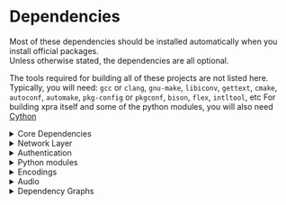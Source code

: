 # Dependencies
Most of these dependencies should be installed automatically when you install official packages. \
Unless otherwise stated, the dependencies are all optional.

The tools required for building all of these projects are not listed here. \
Typically, you will need: `gcc` or `clang`, `gnu-make`, `libiconv`, `gettext`, `cmake`, `autoconf`, `automake`, `pkg-config` or `pkgconf`, `bison`, `flex`, `intltool`, etc
For building xpra itself and some of the python modules, you will also need [Cython](https://cython.org/)


<details>
  <summary>Core Dependencies</summary>

Those are required by almost every component.

| Project                                          | Source Download Link                                                                           | Purpose                                                        | Client or Server | Notes          |
|--------------------------------------------------|------------------------------------------------------------------------------------------------|----------------------------------------------------------------|------------------|:---------------|
| [glib](https://developer.gnome.org/glib/)        | [https://ftp.gnome.org/pub/gnome/sources/glib/](https://ftp.gnome.org/pub/gnome/sources/glib/) | low-level library                                              | both             | Required       |
| [gtk](http://www.gtk.org/)                       | http://ftp.gnome.org/pub/gnome/sources/gtk+/                                                   | UI Toolkit                                                     | both             | Required _(*)_ |
| [PyGObject](https://pypi.org/project/PyGObject/) | [https://pypi.org/project/PyGObject/#files](https://pypi.org/project/PyGObject/#files)         | Bindings for GObject based libraries such as GTK and GStreamer | both             | Required _(*)_ |

_(*)_ needed for running any kind of server, or GUI clients.
It is not required for running text-only clients like `xpra top` or `xpra info`.

And some of their transitive dependencies:

| Project                                                                        | Source Download Link                                            | Purpose                              |
|--------------------------------------------------------------------------------|-----------------------------------------------------------------|--------------------------------------|
| [gobject-introspection](https://gitlab.gnome.org/GNOME/gobject-introspection/) | https://gitlab.gnome.org/GNOME/gobject-introspection/-/releases | Provides bindings for Gtk, GLib, etc |
| [librsvg](https://gitlab.gnome.org/GNOME/librsvg/)                             | https://gitlab.gnome.org/GNOME/librsvg/-/releases               | `svg` parsing                        |
| [freetype](https://github.com/freetype/freetype/)                              | https://freetype.org/download.html                              | font parsing                         |
| [harfbuzzz](https://github.com/harfbuzz/harfbuzz)                              | https://github.com/harfbuzz/harfbuzz/releases                   | text shaping engine                  |
| [icu](https://github.com/unicode-org/icu)                                      | https://github.com/unicode-org/icu/releases                     | unicode library                      |
| [pixman](https://www.pixman.org/)                                              | https://www.cairographics.org/releases/                         | pixel manipulation                   |
| [fribidi](https://github.com/fribidi/fribidi)                                  | https://github.com/fribidi/fribidi/releases                     | unicode bidirectional library        |
| [pango](https://pango.gnome.org/)                                              | https://download.gnome.org/sources/pango/                       | text layout and rendering            |
| [gdk-pixbuf](https://gitlab.gnome.org/GNOME/gdk-pixbuf)                        | https://gitlab.gnome.org/GNOME/gdk-pixbuf/-/releases            | image library                        |
| [libepoxy](https://github.com/anholt/libepoxy/)                                | https://github.com/anholt/libepoxy/releases                     | OpenGL function pointer management   |
| [graphene](https://github.com/ebassi/graphene)                                 | https://github.com/ebassi/graphene/releases                     | types for graphic libraries          |
| [libtiff](http://www.libtiff.org/)                                             | https://download.osgeo.org/libtiff/                             | Tag Image File Format                |
| [zlib](https://www.zlib.net/)                                                  | https://www.zlib.net/                                           | Compression Library                  |

Some of the transitive dependencies are listed separately below as they are direct dependencies of xpra itself.
ie: `lz4`, `libpng`, etc..

</details>

<details>
  <summary>Network Layer</summary>

See [Network](../Network/README.md)

| Project                                                            | Source Download Link                                    | Purpose                                                        | Client or Server    | Notes                                                |
|--------------------------------------------------------------------|---------------------------------------------------------|----------------------------------------------------------------|---------------------|:-----------------------------------------------------|
| [lz4](https://github.com/lz4/lz4)                                  | https://github.com/lz4/lz4/releases                     | [packet compression](PacketEncoding)                           | both                | Strongly recommended                                 |
| [aioquic](https://github.com/aiortc/aioquic)                       | https://pypi.org/project/aioquic/                       | low level network protocol                                     | both                | [quic](https://github.com/Xpra-org/xpra/issues/3376) |
| [python-cryptography](https://cryptography.io/en/latest/)          | https://pypi.python.org/pypi/cryptography               | [Encryption](Encryption)                                       | both                |                                                      |
| [pyopenssl](https://github.com/pyca/pyopenssl)                     | https://pypi.org/project/pyOpenSSL/                     | [Encryption](Encryption)                                       | both                |                                                      |
| [python-zeroconf](https://github.com/jstasiak/python-zeroconf)     | https://pypi.org/project/zeroconf/                      | [Multicast DNS](Multicast-DNS) session publishing and browsing | both                |                                                      |
| [python-netifaces](http://alastairs-place.net/projects/netifaces/) | https://pypi.python.org/pypi/netifaces                  | [Multicast DNS](Multicast-DNS) session publishing              | server              |                                                      |
| [dbus-python](https://pypi.python.org/pypi/dbus-python/)           | https://dbus.freedesktop.org/releases/dbus-python/      | desktop integration, server control interface                  | both                | not applicable to MS Windows or Mac OSX              |
| [openssl](https://www.openssl.org/)                                | https://www.openssl.org/source/                         | [SSL](SSL)                                                     | both                |                                                      |
| [paramiko](https://pypi.org/project/paramiko/)                     | https://pypi.org/project/paramiko/                      | [ssh integration](SSH.md)                                      | both                |                                                      |
| [sshpass](https://sourceforge.net/projects/sshpass/)               | https://sourceforge.net/projects/sshpass/files/sshpass/ | non-interactive SSH password authentication                    | usually client      |                                                      |
| [brotli](https://github.com/google/brotli)                         | https://github.com/google/brotli/releases               | HTML client compression                                        | r15540              |
| [PySocks](https://github.com/Anorov/PySocks)                       | https://github.com/Anorov/PySocks/releases              | client                                                         | SOCKS proxy support | https://github.com/Xpra-org/xpra/issues/2105         |
</details>

<details>
  <summary>Authentication</summary>

See [authentication modules](../Usage/Authentication.md)

| Project                                                    | Source Download Link                  | Purpose  | Client or Server | Notes                                                 |
|------------------------------------------------------------|---------------------------------------|----------|------------------|:------------------------------------------------------|
| [python-gssapi](https://github.com/sigmaris/python-gssapi) | https://pypi.org/project/gssapi/      | GSSAPI   | server           | [#1691](https://github.com/Xpra-org/xpra/issues/1691) |
| [python-kerberos](https://github.com/apple/ccs-pykerberos) | https://pypi.org/project/kerberos/    | Kerberos | server           | [#1691](https://github.com/Xpra-org/xpra/issues/1691) |
| [python-ldap](https://www.python-ldap.org)                 | https://pypi.org/project/python-ldap/ | LDAP     | server           | [#1691](https://github.com/Xpra-org/xpra/issues/1691) |
| [python-ldap3](https://github.com/cannatag/ldap3)          | https://pypi.org/project/ldap3/       | LDAP v3  | server           | [#1691](https://github.com/Xpra-org/xpra/issues/1691) |
| [pyu2f](https://github.com/google/pyu2f)                   | https://pypi.org/project/pyu2f/       | U2F      | server           | [#1789](https://github.com/Xpra-org/xpra/issues/1789) |
</details>

<details>
  <summary>Python modules</summary>

| Project                                                   | Source Download Link                                                                                          | Notes                                                |
|-----------------------------------------------------------|---------------------------------------------------------------------------------------------------------------|:-----------------------------------------------------|
| [Cython](https://cython.org/)                             | https://pypi.org/project/Cython/#files                                                                        | build time: C extensions for Python                  |
| [python-ipaddress](https://github.com/phihag/ipaddress)   | https://pypi.org/project/ipaddress/#files                                                                     | unspecified: r11859                                  |
| [python-idna](https://github.com/kjd/idna)                | https://pypi.org/project/idna/#files                                                                          | unspecified: r11860                                  |
| [python-decorator](https://github.com/micheles/decorator) | https://pypi.org/project/decorator/#files                                                                     | required by gssapi: r18781                           |
| [pyasn1](https://github.com/etingof/pyasn1)               | https://pypi.org/project/pyasn1/#files                                                                        | unspecified: r5829                                   |
| [asn1crypto](https://github.com/wbond/asn1crypto)         | https://pypi.org/project/asn1crypto/#files                                                                    | required by python-cryptography: r17856              |
| [python-packaging](https://github.com/pypa/packaging)     | https://pypi.org/project/packaging/#files                                                                     | required by python-cryptography: r15310              |
| [pyparsing](https://github.com/pyparsing/pyparsing/)      | https://pypi.org/project/pyparsing/#files                                                                     | required by python-cryptography: r15310              |
| [cffi](https://cffi.readthedocs.io/en/latest/)            | https://pypi.org/project/cffi/#files                                                                          | required by python-cryptography: r11633              |
| [six](https://github.com/benjaminp/six)                   | https://pypi.org/project/six/#files                                                                           | required by python-cryptography: r11640              |
| [setuptools](https://github.com/pypa/setuptools)          | https://pypi.org/project/setuptools/#files                                                                    | unspecified: r5829                                   |
| [pycparser](https://github.com/eliben/pycparser)          | https://pypi.org/project/pycparser/#files                                                                     | required by cffi: r11634                             |
| [pynacl](https://github.com/pyca/pynacl/)                 | https://pypi.org/project/PyNaCl/#files                                                                        | crypto library used by paramiko: r19967              |
| [bcrypt](https://github.com/pyca/bcrypt/)                 | https://pypi.org/project/bcrypt/#files                                                                        | crypto library used by paramiko: r19965              |
| [pyopengl](http://pyopengl.sourceforge.net/)              | https://pypi.python.org/pypi/PyOpenGL#files and <br /> https://pypi.python.org/pypi/PyOpenGL-accelerate#files | [client OpenGL accelerated rendering](Client-OpenGL) |
| [pycups](https://github.com/zdohnal/pycups)               | https://pypi.org/project/pycups/#files                                                                        | [Printing](Printing)                                 |
</details>

<details>
  <summary>Encodings</summary>

See [picture encodings](../Usage/Encodings.md)

| Project                                                                            | Source Download Link                                                                                | Purpose                                                               | Client or Server |
|------------------------------------------------------------------------------------|-----------------------------------------------------------------------------------------------------|-----------------------------------------------------------------------|------------------|
| [x264](http://www.videolan.org/developers/x264.html)                               | ftp://ftp.videolan.org/pub/x264/snapshots/                                                          | h264 encoding                                                         | server           |
| [openh264](https://github.com/cisco/openh264)                                      | https://github.com/cisco/openh264/releases                                                          | h264 encoding and decoding                                            | both             |
| [vpx]([http://www.webmproject.org/tools/](https://github.com/webmproject/libvpx/)) | [http://downloads.webmproject.org/releases/webm/index.html](https://github.com/webmproject/libvpx/) | vp8 and vp9 codecs                                                    | both             |
| [webp](https://code.google.com/p/webp/)                                            | http://downloads.webmproject.org/releases/webp/index.html                                           | webp codec                                                            | both             |
| [libpng](http://www.libpng.org/pub/png/libpng.html)                                | ftp://ftp.simplesystems.org/pub/libpng/png/src/libpng16/                                            | png encoding                                                          | both             |
| [libspng](https://libspng.org)                                                     | https://libspng.org/download/                                                                       | faster png encoding                                                   | both             |
| [libjpeg-turbo](https://github.com/libjpeg-turbo/libjpeg-turbo)                    | https://sourceforge.net/projects/libjpeg-turbo/files/                                               | jpeg encoding                                                         | both             |
| [python-pillow](https://python-pillow.github.io/)                                  | https://pypi.python.org/pypi/Pillow                                                                 | png,jpeg,webp encoding and decoding, format conversion - **Required** | both             |
| [libavif](https://github.com/AOMediaCodec/libavif)                                 | https://github.com/AOMediaCodec/libavif/releases                                                    | avif encoding and decoding                                            | both             |
| [libyuv](https://chromium.googlesource.com/libyuv/libyuv/)                         | https://chromium.googlesource.com/libyuv/libyuv/                                                    | [Colourspace Conversion](CSC)                                         | both             |
| [pycuda](https://mathema.tician.de/software/pycuda/)                               | https://pypi.python.org/pypi/pycuda                                                                 | [NVENC](NVENC)                                                        | server           |
| [cuda](http://www.nvidia.com/object/cuda_home_new.html)                            | https://developer.nvidia.com/cuda-toolkit                                                           | [NVENC](NVENC)                                                        | server           |
| [pyNVML](http://pythonhosted.org/nvidia-ml-py/)                                    | https://pypi.python.org/pypi/nvidia-ml-py/                                                          | [NVENC](NVENC)                                                        | server           |
</details>

<details>
  <summary>Audio</summary>

See [audio forwarding](../Features/Audio.md)

| Project                                        | Source Download Link                                   | Purpose              |
|------------------------------------------------|--------------------------------------------------------|----------------------|
| [gstreamer](http://gstreamer.freedesktop.org/) | http://gstreamer.freedesktop.org/src/                  | audio framework      |
| [Ogg](http://xiph.org/ogg/)                    | http://downloads.xiph.org/releases/ogg/                | ogg container format |
| [opus](https://www.opus-codec.org/)            | http://downloads.xiph.org/releases/opus/               | opus codec           |
| [Flac](https://xiph.org/flac/)                 | http://downloads.xiph.org/releases/flac/               | flac codec           |
| [Vorbis](http://www.vorbis.com/)               | http://downloads.xiph.org/releases/vorbis/             | vorbis codec         |
| [wavpack](http://www.wavpack.com/)             | http://www.wavpack.com/downloads.html                  | wavpack codec        |
| [faac](https://github.com/knik0/faac)          | https://github.com/knik0/faac/releases                 | aac encoder          |
| [faad](https://github.com/knik0/faad2)         | https://github.com/knik0/faad2/releases                | aac decoder          |
| [lame](http://lame.sourceforge.net/)           | http://sourceforge.net/projects/lame/files/lame/       | MP3 encoder          |
| [TwoLame](http://www.twolame.org/)             | http://sourceforge.net/projects/twolame/files/twolame/ | MP3 encoder          |
</details>

<details>
  <summary>Dependency Graphs</summary>

  These graphs were generated using `jhbuild dot` on MacOS.
  The MacOS builds include very low level build dependencies.

  ### Codecs
  ![Codec Dependencies](graphs/codecs.png)

  ### Python3 Modules
  ![Python 3 Modules](graphs/python3.png)

  ### GTK3
  ![GTK 3](graphs/gtk3.png)

  ### Tools
  ![Tools](graphs/tools.png)

  ### MacOS Packaging Tools
  ![GTK 3](graphs/packaging-tools.png)

</details>
